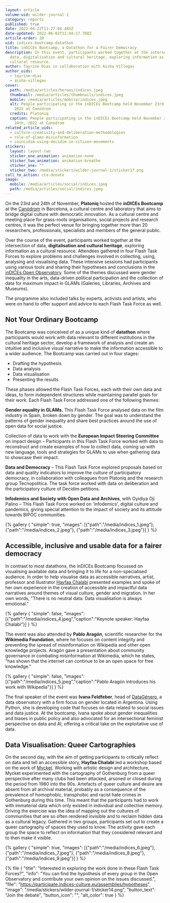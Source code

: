 ```yaml
---
layout: article
volume-uid: wilder-journal-1
category: reports
published: true
date: 2022-04-22T11:27:04.485Z
date-updated: 2022-06-02T11:44:17.788Z
article-order: 20
uid: indices-bootcamp-datathon
title: inDICEs Bootcamp, a Datathon for a Fairer Democracy
description: In this event, participants worked together at the intersection of
  data, digitalisation and cultural heritage, exploring information as a
  cultural resource.
author: Tayrine Dias in collaboration with Aisha Villegas
author_uids:
  - tayrine-dias
  - aisha-villegas
cover:
  path: /media/articles/heroes/indices.jpeg
  thumbnail: /media/articles/thumbnails/indices.jpeg
  mobile: /media/articles/mobile/indices.jpeg
  alt: People participating in the inDICEs Bootcamp held November 23rd and 24th,
    2022 at Canòdrom
  credits: Platoniq
  caption: People participating in the inDICEs Bootcamp held November 23rd and
    24th, 2022 at Canòdrom
related_article_uids:
  - culture-creativity-and-deliberation-methodologies
  - role-of-glams-misinformation
  - coincidim-using-decidim-in-citizen-movements
stickers:
  layout: layout-two
  sticker_one_animation: animation-none
  sticker_two_animation: animation-breathe
  sticker_one: ""
  sticker_two: /media/stickers/wilder-journal-1/sticker17.png
call_to_action: cta-donate
image:
  mobile: /media/articles/social/indices.jpeg
  path: /media/articles/social/indices.jpeg
---
```

On the 23rd and 24th of November, **Platoniq** hosted the **inDICEs Bootcamp** at the [Canòdrom](https://canodrom.barcelona/en) in Barcelona, a cultural centre and laboratory that aims to bridge digital culture with democratic innovation. As a cultural centre and meeting place for grass-roots organisations, social projects and research centres, it was the perfect venue for bringing together more than 20 researchers, professionals, specialists and members of the general public.

Over the course of the event, participants worked together at the intersection of data, **digitalisation and cultural heritage**, exploring information as a cultural resource. Attendees gathered in four Flash Task Forces to explore problems and challenges involved in collecting, using, analysing and visualising data. These intensive sessions had participants using various tools and sharing their hypotheses and conclusions in the [inDICEs Open Observatory](https://participate.indices-culture.eu/). Some of the themes discussed were gender inequality in the arts, data-driven political participation and the collection of data for maximum impact in GLAMs (Galeries, Libraries, Archives and Museums). 

The programme also included talks by experts, activists and artists, who were on hand to offer support and advice to each Flash Task Force as well. 

## Not Your Ordinary Bootcamp

The Bootcamp was conceived of as a unique kind of **datathon** where participants would work with data relevant to different institutions in the cultural heritage sector, develop a framework of analysis and create an intuitive and inclusive visual narrative to make the information accessible to a wider audience. The Bootcamp was carried out in four stages:

* Drafting the hypothesis
* Data analysis
* Data visualisation
* Presenting the results

These phases allowed the Flash Task Forces, each with their own data and ideas, to form independent structures while maintaining parallel goals for their work. Each Flash Task Force addressed one of the following themes:

**Gender equality in GLAMs.** This Flash Task Force analysed data on the film industry in Spain, broken down by gender. The goal was to understand the patterns of gender inequality and share best practices around the use of open data for social justice. 

Collection of data to work with the **European Impact Steering Committee** on impact design – Participants in this Flash Task Force worked with data to reconstruct and create examples of how to collect data, coming up with new language, tools and strategies for GLAMs to use when gathering data to showcase their impact. 

**Data and Democracy** – This Flash Task Force explored proposals based on data and quality indicators to improve the culture of participatory democracy, in collaboration with colleagues from Platoniq and the research group Tecnopolítica. The task force worked with data on deliberation and the participatory culture of Decidim petitions. 

**Infodemics and Society with Open Data and Archives**, with Oyidiya Oji Palino – This Flash Task Force worked on 'infodemics', digital culture and pandemics, giving special attention to the impact of society and its attitude towards BIPOC communities. 

{% gallery { "simple": true, "images": [{"path":"/media/indices_1.jpeg"}, {"path":"/media/indices_2.jpeg"}, {"path":"/media/indices_3.jpeg"}] } %}

## Accessible, inclusive and usable data for a fairer democracy

In contrast to most datathons, the inDICEs Bootcamp focussed on visualising available data and bringing it to life for a non-specialised audience. In order to help visualise data as accessible narratives, artist, professor and illustrator [Hayfaa Chalabi](https://hayfaachalabi.com/) presented examples and spoke of her own experience in the creation of accessible and impactful data narratives around themes of visual culture, gender and migration. In her own words, "There is no neutral data. Data visualisation is always emotional."

{% gallery { "simple": false, "images": [{"path":"/media/indices_4.jpeg","caption":"Keynote speaker: Hayfaa Chalabi"}] } %}

The event was also attended by **Pablo Aragón**, scientific researcher for the **Wikimedia Foundation**, where he focuses on content integrity and preventing the spread of misinformation on Wikipedia and other open knowledge projects. Aragón gave a presentation about community governance in combating misinformation at Wikimedia, which he states, "has shown that the internet can continue to be an open space for free knowledge."

{% gallery { "simple": false, "images": [{"path":"/media/indices_5.jpeg","caption":"Pablo Aragón introduces his work with Wikipedia"}] } %}

The final speaker of the event was **Ivana Feldfeber**, head of [DataGénero](https://sites.google.com/view/datagenero-english), a data observatory with a firm focus on gender located in Argentina. Using Python, she is developing code that focuses on data related to social issues and data justice. At the bootcamp, Ivana spoke about gender inequalities and biases in public policy and also advocated for an intersectional feminist perspective on data and AI, offering a critical take on the exploitative use of data. 

## Data Visualisation: Queer Cartographies

On the second day, with the aim of getting participants to critically reflect on data and tell an accessible story, **Hayfaa Chalabi** led a workshop based on the work of [Mycket](https://mycket.org/About-Us). Working with artistic design and architecture, Mycket experimented with the cartography of Gothenburg from a queer perspective after many clubs had been attacked, arsoned or closed during the period from 1980 into the 90s. Artefacts of queer culture and desire are absent from all archival material, probably as a consequence of the prevalence of homophobic, transphobic and racist hate crimes in Gothenburg during this time. This meant that the participants had to work with immaterial data which only existed in individual and collective memory. Driving the exercise was the idea of mapping out the cultures of communities that are so often rendered invisible and to reclaim hidden data as a cultural legacy. Gathered in two groups, participants set out to create a queer cartography of spaces they used to know. The activity gave each group the space to reflect on information that they considered relevant and to then make it visible.

{% gallery { "simple": true, "images": [{"path":"/media/indices_6.jpeg"}, {"path":"/media/indices_7.jpeg"}, {"path":"/media/indices_8.jpeg"}, {"path":"/media/indices_9.jpeg"}] } %}

{% file { "title": "Interested in exploring the work done in these Flash Task Forces?", "info": "You can find the hypothesis of every group in the Open Observatory and contribute your own opinion on the issues discussed.", "file": "https://participate.indices-culture.eu/assemblies/hypotheses", "image": "/media/stickers/wilder-journal-1/sticker14.png", "button_text": "Join the debate", "button_icon": "", "alt_color": true } %}

